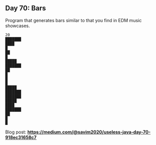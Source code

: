 ## Day 70: Bars
Program that generates bars similar to that you find in EDM music showcases.
```text
20
███████
████
█
██
█
█████
███████
██
█
█
█
█████
███████
███████
█████
████
███████
██
█
█
```
Blog post: **<https://medium.com/@savim2020/useless-java-day-70-918ec31658c7>**